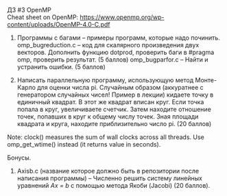 ДЗ #3 OpenMP \
Cheat sheet on OpenMP: https://www.openmp.org/wp-content/uploads/OpenMP-4.0-C.pdf

1. Программы с багами – примеры программ, которые надо починить.
omp_bugreduction.c – код для скалярного произведения двух векторов. Дополнить функцию dotprod, проверить баги в #pragma omp, проверить результат. (5 баллов)
omp_bugparfor.c – Найти и устранить ошибки. (5 баллов)

2. Написать параллельную программу, использующую метод Монте-Карло для оценки числа pi. Случайным образом (аккуратнее с генератором случайных чисел! Пример в лекции) кидаете точку в единичный квадрат. В этот же квадрат вписан круг. Если точка попала в круг, увеличиваете счетчик. Затем находите отношение точек, попавших в круг к общему числу точек. Зная площади квадрата и круга, находите приблизительно число pi. (20 баллов)

Note: clock() measures the sum of wall clocks across all threads. Use omp_get_wtime() instead (it returns value in seconds).

Бонусы.

1. Axisb.c (название которое должно быть в репозитории после
написания программы) – Численно решить систему линейных
уравнений
*Ax = b* 
c помощью метода Якоби (Jacobi) (20 баллов).
